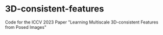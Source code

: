 # 3D-consistent-features
Code for the ICCV 2023 Paper "Learning Multiscale 3D-consistent Features from Posed Images"
